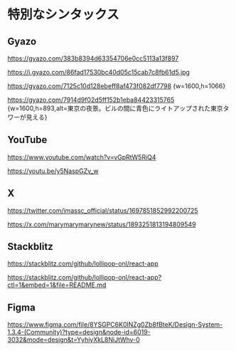 # 特別なシンタックス

## Gyazo

https://gyazo.com/383b8394d63354706e0cc5113a13f897

https://i.gyazo.com/86fad17530bc40d05c15cab7c8fb61d5.jpg

https://gyazo.com/7125c10d128ebeff8af473f082df7798
{w=1600,h=1066}

https://gyazo.com/7914d9f02d5ff152b1eba84423315765
{w=1600,h=893,alt=東京の夜景。ビルの間に青色にライトアップされた東京タワーが見える}

## YouTube

https://www.youtube.com/watch?v=vGpRtW5RiQ4

https://youtu.be/y5NaspGZv_w

## X

https://twitter.com/imassc_official/status/1697851852992200725

https://x.com/marymarymarynew/status/1893251813194809549

## Stackblitz

https://stackblitz.com/github/lollipop-onl/react-app

https://stackblitz.com/github/lollipop-onl/react-app?ctl=1&embed=1&file=README.md

## Figma

https://www.figma.com/file/8YSGPC6K0lNZg0Zb8fBteK/Design-System-1.3.4-(Community)?type=design&node-id=6019-3032&mode=design&t=YyhiyXkL8NiJtWhv-0
